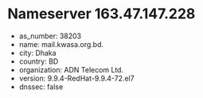 # Nameserver 163.47.147.228

* as_number: 38203
* name: mail.kwasa.org.bd.
* city: Dhaka
* country: BD
* organization: ADN Telecom Ltd.
* version: 9.9.4-RedHat-9.9.4-72.el7
* dnssec: false
